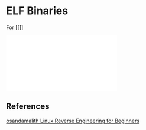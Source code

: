 # ELF Binaries

For [[]]

![](elfformat.excalidraw.md)

## References

[osandamalith Linux Reverse Engineering for Beginners](https://osandamalith.com/2019/02/11/linux-reverse-engineering-ctfs-for-beginners/)